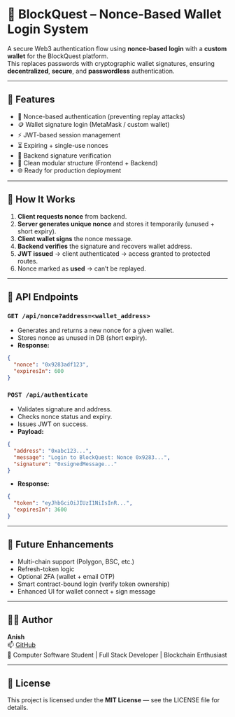 # 🧩 BlockQuest – Nonce-Based Wallet Login System

A secure Web3 authentication flow using **nonce-based login** with a **custom wallet** for the BlockQuest platform.  
This replaces passwords with cryptographic wallet signatures, ensuring **decentralized**, **secure**, and **passwordless** authentication.

---

## 🚀 Features

- 🔐 Nonce-based authentication (preventing replay attacks)
- 🪙 Wallet signature login (MetaMask / custom wallet)
- ⚡ JWT-based session management
- ⏳ Expiring + single-use nonces
- 🧱 Backend signature verification
- 🧩 Clean modular structure (Frontend + Backend)
- 🌐 Ready for production deployment

---

## 🧠 How It Works

1. **Client requests nonce** from backend.
2. **Server generates unique nonce** and stores it temporarily (unused + short expiry).
3. **Client wallet signs** the nonce message.
4. **Backend verifies** the signature and recovers wallet address.
5. **JWT issued** → client authenticated → access granted to protected routes.
6. Nonce marked as **used** → can’t be replayed.

---


## 🧾 API Endpoints

### `GET /api/nonce?address=<wallet_address>`
- Generates and returns a new nonce for a given wallet.
- Stores nonce as unused in DB (short expiry).
- **Response:**
```json
{
  "nonce": "0x9283adf123",
  "expiresIn": 600
}
```

### `POST /api/authenticate`
- Validates signature and address.
- Checks nonce status and expiry.
- Issues JWT on success.
- **Payload:**
```json
{
  "address": "0xabc123...",
  "message": "Login to BlockQuest: Nonce 0x9283...",
  "signature": "0xsignedMessage..."
}
```
- **Response:**
```json
{
  "token": "eyJhbGciOiJIUzI1NiIsInR...",
  "expiresIn": 3600
}
```

---

## 🌱 Future Enhancements

- Multi-chain support (Polygon, BSC, etc.)  
- Refresh-token logic  
- Optional 2FA (wallet + email OTP)  
- Smart contract-bound login (verify token ownership)  
- Enhanced UI for wallet connect + sign message  

---

## 🧑‍💻 Author

**Anish**  
📫 [GitHub](https://github.com/yourusername)  
💼 Computer Software Student | Full Stack Developer | Blockchain Enthusiast

---

## 📄 License

This project is licensed under the **MIT License** — see the LICENSE file for details.
